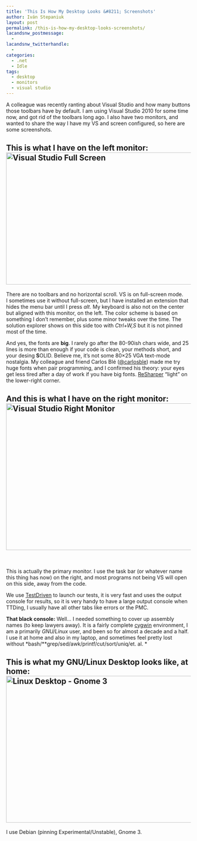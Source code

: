 ```yaml
---
title: 'This Is How My Desktop Looks &#8211; Screenshots'
author: Iván Stepaniuk
layout: post
permalink: /this-is-how-my-desktop-looks-screenshots/
lacandsnw_postmessage:
  - 
lacandsnw_twitterhandle:
  - 
categories:
  - .net
  - Idle
tags:
  - desktop
  - monitors
  - visual studio
---
```

A colleague was recently ranting about Visual Studio and how many buttons those toolbars have by default. I am using Visual Studio 2010 for some time now, and got rid of the toolbars long ago. I also have two monitors, and wanted to share the way I have my VS and screen configured, so here are some screenshots.

## This is what I have on the left monitor:  <a href="/img/desktop-left.png" target="_blank"><img class="alignleft size-large wp-image-457" title="Visual Studio Full Screen, click to enlarge" alt="Visual Studio Full Screen" src="/img/desktop-left-640x360.png" width="640" height="360" /></a>

There are no toolbars and no horizontal scroll. VS is on full-screen mode. I sometimes use it without full-screen, but I have installed an extension that hides the menu bar until I press *alt*. My keyboard is also not on the center but aligned with this monitor, on the left. The color scheme is based on something I don&#8217;t remember, plus some minor tweaks over the time. The solution explorer shows on this side too with *Ctrl+W,S* but it is not pinned most of the time.

And yes, the fonts are **big**. I rarely go after the 80-90ish chars wide, and 25 lines is more than enough if your code is clean, your methods short, and your desing **S**OLID. Believe me, it&#8217;s not some 80&#215;25 VGA text-mode nostalgia. My colleague and friend Carlos Blé ([@carlosble][1]) made me try huge fonts when pair programming, and I confirmed his theory: your eyes get less tired after a day of work if you have big fonts. <a href="http://www.jetbrains.com/resharper/‎" target="_blank">ReSharper</a> &#8220;light&#8221; on the lower-right corner.

## And this is what I have on the right monitor:<a href="/img/desktop-right.png" target="_blank"><img class="alignleft size-large wp-image-456" alt="Visual Studio Right Monitor" src="/img/desktop-right-640x400.png" width="640" height="400" /></a>

&nbsp;

This is actually the primary monitor. I use the task bar (or whatever name this thing has now) on the right, and most programs not being VS will open on this side, away from the code.

We use [TestDriven][2] to launch our tests, it is very fast and uses the output console for results, so it is very handy to have a large output console when TTDing, I usually have all other tabs like errors or the PMC.

**That black console:** Well&#8230; I needed something to cover up assembly names (to keep lawyers away). It is a fairly complete <a href="http://www.cygwin.com/‎" target="_blank">cygwin</a> environment, I am a primarily *GNU/Linux* user, and been so for almost a decade and a half. I use it at home and also in my laptop, and sometimes feel pretty lost without *bash/**grep/sed/awk/printf/cut/sort/uniq/et. al. *

## This is what my GNU/Linux Desktop looks like, at home:<a href="/img/desktop-linux.png" target="_blank"><img class="alignleft size-large wp-image-455" title="Linux Desktop - Gnome 3, click to enlarge" alt="Linux Desktop - Gnome 3" src="/img/desktop-linux-640x400.png" width="640" height="400" /></a>

I use Debian (pinning Experimental/Unstable), Gnome 3.

 [1]: https://twitter.com/carlosble
 [2]: http://www.testdriven.net/